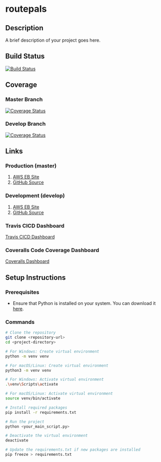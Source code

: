 # routepals

## Description
A brief description of your project goes here.

## Build Status
[![Build Status](https://app.travis-ci.com/gcivil-nyu-org/fall24-monday-team4.svg?branch=develop)](https://app.travis-ci.com/gcivil-nyu-org/fall24-monday-team4?branch=develop)

## Coverage
### Master Branch
[![Coverage Status](https://coveralls.io/repos/github/gcivil-nyu-org/fall24-monday-team4/badge.svg?branch=develop)](https://coveralls.io/github/gcivil-nyu-org/fall24-monday-team4?branch=master)
### Develop Branch
[![Coverage Status](https://coveralls.io/repos/github/gcivil-nyu-org/fall24-monday-team4/badge.svg?branch=master)](https://coveralls.io/github/gcivil-nyu-org/fall24-monday-team4?branch=develop)

## Links

### Production (master)
1. [AWS EB Site](https://routepals-prod-env.us-west-2.elasticbeanstalk.com)
2. [GitHub Source](https://github.com/gcivil-nyu-org/fall24-monday-team4/tree/master)

### Development (develop)
1. [AWS EB Site](https://routepals-dev.us-west-2.elasticbeanstalk.com)
2. [GitHub Source](https://github.com/gcivil-nyu-org/fall24-monday-team4/tree/develop)

### Travis CICD Dashboard
[Travis CICD Dashboard](https://app.travis-ci.com/github/gcivil-nyu-org/fall24-monday-team4/branches?serverType=git)

### Coveralls Code Coverage Dashboard
[Coveralls Dashboard](https://coveralls.io/github/gcivil-nyu-org/fall24-monday-team4)

## Setup Instructions

### Prerequisites
- Ensure that Python is installed on your system. You can download it [here](https://www.python.org/downloads/).


### Commands

```bash
# Clone the repository
git clone <repository-url>
cd <project-directory>

# For Windows: Create virtual environment
python -m venv venv

# For macOS/Linux: Create virtual environment
python3 -m venv venv

# For Windows: Activate virtual environment
.\venv\Scripts\activate

# For macOS/Linux: Activate virtual environment
source venv/bin/activate

# Install required packages
pip install -r requirements.txt

# Run the project
python <your_main_script.py>

# Deactivate the virtual environment
deactivate

# Update the requirements.txt if new packages are installed
pip freeze > requirements.txt

